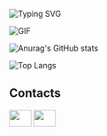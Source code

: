 ![Typing SVG](https://readme-typing-svg.demolab.com?font=Fira+Code&size=25&pause=1000&color=8B31F7&random=false&width=435&lines=Welcome+to+Raul's+profile)

![GIF](https://miro.medium.com/v2/resize:fit:640/format:webp/1*qCItaG8NMgORwpMFe_UDow.gif)

![Anurag's GitHub stats](https://github-readme-stats.vercel.app/api?username=raulnatan1&show_icons=true&theme=midnight-purple)

![Top Langs](https://github-readme-stats.vercel.app/api/top-langs/?username=Raulnatan1&layout=compact&langs_count=7&theme=midnight-purple)

## Contacts
<p align="left">
<a href="https://www.linkedin.com/in/raul-natan/" target="blank"><img align="center" src="https://cdn.jsdelivr.net/npm/simple-icons@3.0.1/icons/linkedin.svg" alt="" height="30" width="40" /></a>
<a href="https://www.instagram.com/raulnatan.jpg/" target="blank"><img align="center" src="https://cdn.jsdelivr.net/npm/simple-icons@3.0.1/icons/instagram.svg" alt="" height="30" width="40" /></a>
</p>
